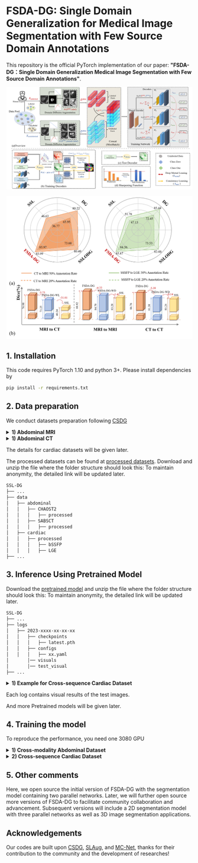 # FSDA-DG: Single Domain Generalization for Medical Image Segmentation with Few Source Domain Annotations


This repository is the official PyTorch implementation of our paper: **"FSDA-DG：Single Domain Generalization Medical Image Segmentation with Few Source Domain Annotations"**.

<p align="center">
  <img src="fig3_revised.png" width="800"/>
</p> 

<p align="center">
  <img src="fig21.png" width="800"/>
</p> 

## 1. Installation

This code requires PyTorch 1.10 and python 3+. Please install dependencies by
```bash
pip install -r requirements.txt
```


## 2. Data preparation

We conduct datasets preparation following [CSDG](https://github.com/cheng-01037/Causality-Medical-Image-Domain-Generalization)

<details>
  <summary>
    <b>1) Abdominal MRI</b>
  </summary>

0. Download [Combined Healthy Abdominal Organ Segmentation dataset](https://chaos.grand-challenge.org/) and put the `/MR` folder under `./data/CHAOST2/` directory

1. Converting downloaded data (T2 SPIR) to `nii` files in 3D for the ease of reading.

run `./data/abdominal/CHAOST2/s1_dcm_img_to_nii.sh` to convert dicom images to nifti files.

run `./data/abdominal/CHAOST2/png_gth_to_nii.ipynp` to convert ground truth with `png` format to nifti.

2. Pre-processing downloaded images

run `./data/abdominal/CHAOST2/s2_image_normalize.ipynb`

run `./data/abdominal/CHAOST2/s3_resize_roi_reindex.ipynb`

The processed dataset is stored in `./data/abdominal/CHAOST2/processed/`

</details>

<details>
  <summary>
    <b>1) Abdominal CT</b>
  </summary>

0. Download [Synapse Multi-atlas Abdominal Segmentation dataset](https://www.synapse.org/#!Synapse:syn3193805/wiki/217789) and put the `/img` and `/label` folders under `./data/SABSCT/CT/` directory

1.Pre-processing downloaded images

run `./data/abdominal/SABS/s1_intensity_normalization.ipynb` to apply abdominal window.

run `./data/abdominal/SABS/s2_remove_excessive_boundary.ipynb` to remove excessive blank region. 

run `./data/abdominal/SABS/s3_resample_and_roi.ipynb` to do resampling and roi extraction.
</details>

The details for cardiac datasets will be given later.

The processed datasets can be found at [processed datasets](). Download and unzip the file where the folder structure should look this:
To maintain anonymity, the detailed link will be updated later.

```none
SSL-DG
├── ...
├── data
│   ├── abdominal
│   │   ├── CHAOST2
│   │   │   ├── processed
│   │   ├── SABSCT
│   │   │   ├── processed
│   ├── cardiac
│   │   ├── processed
│   │   │   ├── bSSFP
│   │   │   ├── LGE
├── ...
```

## 3. Inference Using Pretrained Model
Download the [pretrained model]() and unzip the file where the folder structure should look this:
To maintain anonymity, the detailed link will be updated later.
```none
SSL-DG
├── ...
├── logs
│   ├── 2023-xxxx-xx-xx-xx
│   │   ├── checkpoints
│   │   │   ├── latest.pth
│   │   ├── configs
│   │   │   ├── xx.yaml
│       │── visuals 
│       │── test_visual 
├── ...
```

<details>
  <summary>
    <b>1)  Example for Cross-sequence Cardiac Dataset</b>
  </summary>

For direction bSSFP -> LEG with 50% annotated samples (DICE 85.87), run the command 
```bash
python test.py -r logs/2023-07-31T10-47-53_seed22_efficientUnet_bSSFP_to_LEG_labelnum_0.5 
```
For direction LEG -> BSSFP with 20% annotated samples (DICE 83.15), run the command 
```bash
test.py -r logs/2023-08-01T19-14-19_seed22_efficientUnet_LEG_to_BSSFP_labelnum_0.2
```
</details>


Each log contains visual results of the test images.


And more Pretrained models will be given later.

## 4. Training the model
To reproduce the performance, you need one 3080 GPU

<details>
  <summary>
    <b>1) Cross-modality Abdominal Dataset</b>
  </summary>

For direction CT -> MRI, run the command 
```bash
python main.py --base configs/efficientUnet_SABSCT_to_CHAOS.yaml --seed 22 --labeled_bs 0.5  --labelnum 0.1/0.2/0.5
```

For direction MRI -> CT, run the command 
```bash
python main.py --base configs/efficientUnet_CHAOS_to_SABSCT.yaml --seed 22 --labeled_bs 0.5  --labelnum 0.1/0.2/0.5
```
</details>

<details>
  <summary>
    <b>2)  Cross-sequence Cardiac Dataset</b>
  </summary>

For direction bSSFP -> LEG, run the command 
```bash
python main.py --base configs/efficientUnet_bSSFP_to_LEG.yaml --seed 22 --labeled_bs 0.5  --labelnum 0.1/0.2/0.5
```

For direction LEG -> bSSFP, run the command 
```bash
python main.py --base configs/efficientUnet_LEG_to_bSSFP.yaml --seed 22 --labeled_bs 0.5  --labelnum 0.1/0.2/0.5
```
</details>


## 5. Other comments
Here, we open source the initial version of FSDA-DG with the segmentation model containing two parallel networks.  Later, we will further open source more versions of FSDA-DG to facilitate community collaboration and advancement.  Subsequent versions will include a 2D segmentation model with three parallel networks as well as 3D image segmentation applications.


## Acknowledgements

Our codes are built upon [CSDG](https://github.com/cheng-01037/Causality-Medical-Image-Domain-Generalization), [SLAug](https://github.com/Kaiseem/SLAug), and [MC-Net](https://github.com/ycwu1997/MC-Net), thanks for their contribution to the community and the development of researches!



